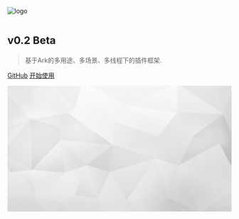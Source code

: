 ![logo](_images/arknx_logo.svg ':size=300x115')

# <small>v0.2 Beta</small>

> 基于Ark的多用途、多场景、多线程下的插件框架.

[GitHub](https://github.com/ArkNX/ArkEX)
[开始使用](#ArkEX)

<!-- background image -->
![background](_images/bg.jpg)

